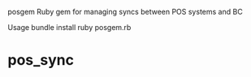 posgem
Ruby gem for managing syncs between POS systems and BC

Usage
bundle install
ruby posgem.rb
# pos_sync
